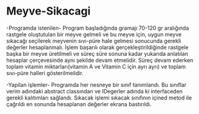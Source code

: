 # Meyve-Sikacagi

-Programda istenilen-
Program başladığında gramajı 70-120 gr aralığında rastgele oluştutulan bir meyve 
gelmeli ve bu meyve için, uygun meyve sıkacağı
seçilerek meyvenin sıvı-püre hale gelmesi sonucunda gerekli değerler hesaplanmalı.
İşlem başarılı olarak gerçekleştirildiğinde rastgele başka bir meyve üretilmeli ve süreç süre 
sonuna kadar yukarıda anlatılan hesaplar çerçevesinde aynı şekilde devam etmelidir. Süreç devam ederken toplam vitamin miktarları(vitamin A ve Vitamin C için ayrı ayrı) ve toplam 
sıvı-püre halleri gösterilmelidir.  




-Yapilan işlemler-
Programda her nesneye bir sınıf tanımlandı. Bu sınıflar verim adındaki abstract classından ve IDegerler adında ki interfaceden gerekli kalıtımları sağlandı. 
Sıkacak işlemi sıkacak sınıfının içined metod ile çağrıldı en sonunda hesaplanan değerler ekrana bastırıldı.
